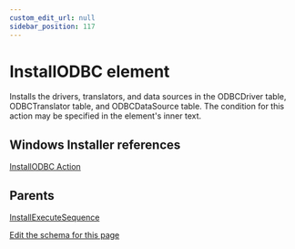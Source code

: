 ```yaml
---
custom_edit_url: null
sidebar_position: 117
---
```

# InstallODBC element
Installs the drivers, translators, and data sources in the ODBCDriver table, ODBCTranslator table, and ODBCDataSource table. The condition for this action may be specified in the element's inner text.

## Windows Installer references
[InstallODBC Action](https://docs.microsoft.com/en-us/windows/win32/msi/installodbc-action)

## Parents
[InstallExecuteSequence](installexecutesequence.md)

[Edit the schema for this page](https://github.com/wixtoolset/web/blob/master/src/xsd4/wix.xsd)